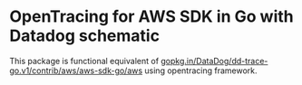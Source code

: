 # OpenTracing for AWS SDK in Go with Datadog schematic

This package is functional equivalent of [gopkg.in/DataDog/dd-trace-go.v1/contrib/aws/aws-sdk-go/aws](https://github.com/DataDog/dd-trace-go/tree/v1/contrib/aws/aws-sdk-go/aws) using opentracing framework.